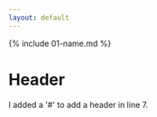 ```yaml
---
layout: default
---
```


{% include 01-name.md %}

# Header

I added a '#' to add a header in line 7.
